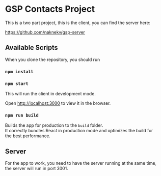 # GSP Contacts Project

This is a two part project, this is the client, you can find the server here:

https://github.com/naknekv/gsp-server

## Available Scripts

When you clone the repository, you should run

### `npm install`

### `npm start`

This will run the client in development mode.<br />

Open [http://localhost:3000](http://localhost:3000) to view it in the browser.

### `npm run build`

Builds the app for production to the `build` folder.<br />
It correctly bundles React in production mode and optimizes the build for the best performance.

## Server

For the app to work, you need to have the server running at the same time, the server will run in port 3001.

